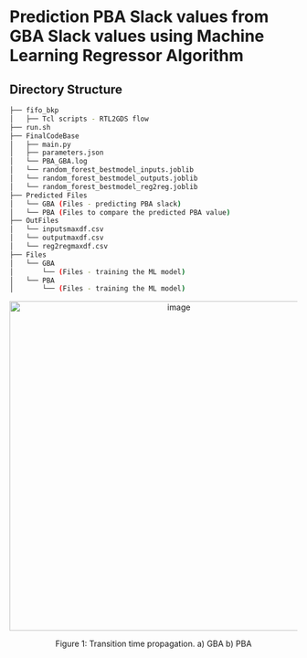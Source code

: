 # Prediction PBA Slack values from GBA Slack values using Machine Learning Regressor Algorithm
## Directory Structure <br />
```bash
├── fifo_bkp
│   ├── Tcl scripts - RTL2GDS flow
├── run.sh
├── FinalCodeBase
│   ├── main.py
│   ├── parameters.json
│   └── PBA_GBA.log
│   └── random_forest_bestmodel_inputs.joblib
│   └── random_forest_bestmodel_outputs.joblib
│   └── random_forest_bestmodel_reg2reg.joblib
├── Predicted Files 
│   └── GBA (Files - predicting PBA slack)
│   └── PBA (Files to compare the predicted PBA value)
├── OutFiles
│   └── inputsmaxdf.csv
│   └── outputmaxdf.csv
│   └── reg2regmaxdf.csv
├── Files
│   └── GBA
│       └── (Files - training the ML model)
│   └── PBA
│       └── (Files - training the ML model)
```

<p align="center">
  <img width="577" alt="image" src="https://github.com/abelmathew98/PBA-GBA/assets/50398012/2f24deb3-8b21-47b7-aade-55d4fdeccc49">
</p>
<p align="center">
  Figure 1: Transition time propagation. a) GBA        b) PBA
</p>

